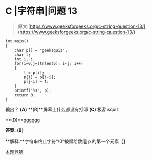 # C |字符串|问题 13

> 原文:[https://www.geeksforgeeks.org/c-string-question-13/](https://www.geeksforgeeks.org/c-string-question-13/)

```
int main()
{
    char p[] = "geeksquiz";
    char t;
    int i, j;
    for(i=0,j=strlen(p); i<j; i++)
    {
        t = p[i];
        p[i] = p[j-i];
        p[j-i] = t;
    }
    printf("%s", p);
    return 0;
}
```

输出？
**(A)**
**(B)**屏幕上什么都没有打印
**(C)** 极客 squiz

**(D)**gggggg

**答案:** **(B)**

**解释:**字符串终止字符“\0”被赋给数组 p 的第一个元素【】

[本题竞猜](https://www.geeksforgeeks.org/c-language-2-gq/string-gq/)